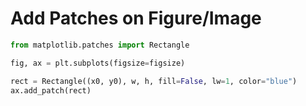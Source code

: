 # Add Patches on Figure/Image
```Python
from matplotlib.patches import Rectangle

fig, ax = plt.subplots(figsize=figsize)

rect = Rectangle((x0, y0), w, h, fill=False, lw=1, color="blue")
ax.add_patch(rect)

```
